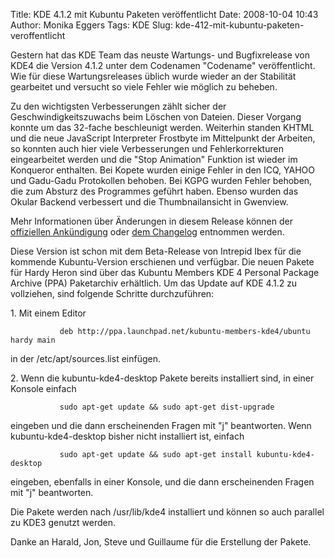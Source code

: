 Title: KDE 4.1.2 mit Kubuntu Paketen veröffentlicht
Date: 2008-10-04 10:43
Author: Monika Eggers
Tags: KDE
Slug: kde-412-mit-kubuntu-paketen-veroffentlicht

Gestern hat das KDE Team das neuste Wartungs- und Bugfixrelease von KDE4
die Version 4.1.2 unter dem Codenamen "Codename" veröffentlicht. Wie für
diese Wartungsreleases üblich wurde wieder an der Stabilität gearbeitet
und versucht so viele Fehler wie möglich zu beheben.


Zu den wichtigsten Verbesserungen zählt sicher der
Geschwindigkeitszuwachs beim Löschen von Dateien. Dieser Vorgang konnte
um das 32-fache beschleunigt werden. Weiterhin standen KHTML und die
neue JavaScript Interpreter Frostbyte im Mittelpunkt der Arbeiten, so
konnten auch hier viele Verbesserungen und Fehlerkorrekturen
eingearbeitet werden und die "Stop Animation" Funktion ist wieder im
Konqueror enthalten. Bei Kopete wurden einige Fehler in den ICQ, YAHOO
und Gadu-Gadu Protokollen behoben. Bei KGPG wurden Fehler behoben, die
zum Absturz des Programmes geführt haben. Ebenso wurden das Okular
Backend verbessert und die Thumbnailansicht in Gwenview.


Mehr Informationen über Änderungen in diesem Release können der
[offiziellen
Ankündigung](http://www.kde.org/announcements/announce-4.1.2.php "http://www.kde.org/announcements/announce-4.1.2.php") oder [dem
Changelog](http://www.kde.org/announcements/changelogs/changelog4_1_1to4_1_2.php "http://www.kde.org/announcements/changelogs/changelog4_1_1to4_1_2.php") entnommen werden.


<!--break--><!--break-->

Diese Version ist schon mit dem Beta-Release von Intrepid Ibex für die
kommende Kubuntu-Version erschienen und verfügbar. Die neuen Pakete für
Hardy Heron sind über das Kubuntu Members KDE 4 Personal Package Archive
(PPA) Paketarchiv erhältlich. Um das Update auf KDE 4.1.2 zu vollziehen,
sind folgende Schritte durchzuführen:


1\. Mit einem Editor


               deb http://ppa.launchpad.net/kubuntu-members-kde4/ubuntu hardy main

in der /etc/apt/sources.list einfügen.


2\. Wenn die kubuntu-kde4-desktop Pakete bereits installiert sind, in
einer Konsole einfach


               sudo apt-get update && sudo apt-get dist-upgrade

eingeben und die dann erscheinenden Fragen mit "j" beantworten. Wenn
kubuntu-kde4-desktop bisher nicht installiert ist, einfach


               sudo apt-get update && sudo apt-get install kubuntu-kde4-desktop

eingeben, ebenfalls in einer Konsole, und die dann erscheinenden Fragen
mit "j" beantworten.


Die Pakete werden nach /usr/lib/kde4 installiert und können so auch
parallel zu KDE3 genutzt werden.


Danke an Harald, Jon, Steve und Guillaume für die Erstellung der Pakete.




